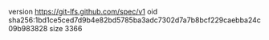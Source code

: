 version https://git-lfs.github.com/spec/v1
oid sha256:1bd1ce5ced7d9b4e82bd5785ba3adc7302d7a7b8bcf229caebba24c09b983828
size 3366
